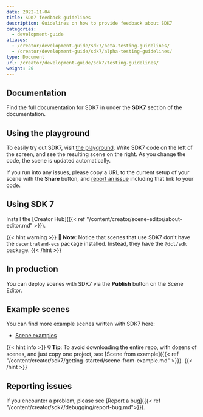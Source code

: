 ```yaml
---
date: 2022-11-04
title: SDK7 feedback guidelines
description: Guidelines on how to provide feedback about SDK7
categories:
  - development-guide
aliases:
  - /creator/development-guide/sdk7/beta-testing-guidelines/
  - /creator/development-guide/sdk7/alpha-testing-guidelines/
type: Document
url: /creator/development-guide/sdk7/testing-guidelines/
weight: 20
---
```


## Documentation

Find the full documentation for SDK7 in under the **SDK7** section of the documentation.

## Using the playground

To easily try out SDK7, visit [the playground](https://playground.decentraland.org/). Write SDK7 code on the left of the screen, and see the resulting scene on the right. As you change the code, the scene is updated automatically.

If you run into any issues, please copy a URL to the current setup of your scene with the **Share** button, and [report an issue](#reporting-issues) including that link to your code.

## Using SDK 7

Install the [Creator Hub]({{< ref "/content/creator/scene-editor/about-editor.md" >}}).

{{< hint warning >}}
**📔 Note**: Notice that scenes that use SDK7 don't have the `decentraland-ecs` package installed. Instead, they have the `@dcl/sdk` package.
{{< /hint >}}

## In production

You can deploy scenes with SDK7 via the **Publish** button on the Scene Editor.

## Example scenes

You can find more example scenes written with SDK7 here:

- [Scene examples](https://studios.decentraland.org/resources)

{{< hint info >}}
**💡 Tip**: To avoid downloading the entire repo, with dozens of scenes, and just copy one project, see [Scene from example]({{< ref "/content/creator/sdk7/getting-started/scene-from-example.md" >}}).
{{< /hint >}}

## Reporting issues

If you encounter a problem, please see [Report a bug]({{< ref "/content/creator/sdk7/debugging/report-bug.md">}}).

